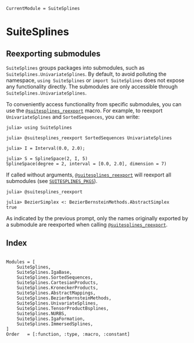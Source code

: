 ```@meta
CurrentModule = SuiteSplines
```
# SuiteSplines



## Reexporting submodules

`SuiteSplines` groups packages into submodules, such as `SuiteSplines.UnivariateSplines`.
By default, to avoid polluting the namespace, `using SuiteSplines` or `import SuiteSplines` does
not expose any functionality directly. The submodules are only accessible through
`SuiteSplines.UnivariateSplines`.

To conveniently access functionality from specific submodules, you can use the
[`@suitesplines_reexport`](@ref) macro. For example, to reexport `UnivariateSplines`
and `SortedSequences`, you can write:
```julia-repl
julia> using SuiteSplines

julia> @suitesplines_reexport SortedSequences UnivariateSplines

julia> I = Interval(0.0, 2.0);

julia> S = SplineSpace(2, I, 5)
SplineSpace(degree = 2, interval = [0.0, 2.0], dimension = 7)
```

If called without arguments, [`@suitesplines_reexport`](@ref) will reexport all
submodules (see [`SUITESPLINES_PKGS`](@ref)).
```julia-repl
julia> @suitesplines_reexport

julia> BezierSimplex <: BezierBernsteinMethods.AbstractSimplex
true
```
As indicated by the previous prompt, only the names originally exported by
a submodule are reexported when calling [`@suitesplines_reexport`](@ref).



## Index
```@index
```

```@autodocs
Modules = [
    SuiteSplines,
    SuiteSplines.IgaBase,
    SuiteSplines.SortedSequences,
    SuiteSplines.CartesianProducts,
    SuiteSplines.KroneckerProducts,
    SuiteSplines.AbstractMappings,
    SuiteSplines.BezierBernsteinMethods,
    SuiteSplines.UnivariateSplines,
    SuiteSplines.TensorProductBsplines,
    SuiteSplines.NURBS,
    SuiteSplines.IgaFormation,
    SuiteSplines.ImmersedSplines,
]
Order   = [:function, :type, :macro, :constant]
```